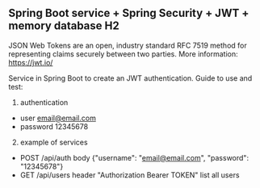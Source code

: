 ## Spring Boot service + Spring Security + JWT + memory database H2

JSON Web Tokens are an open, industry standard RFC 7519 method for representing claims securely between two parties.
More information: https://jwt.io/

Service in Spring Boot to create an JWT authentication. Guide to use and test:

1. authentication
  - user email@email.com 
  - password 12345678
2. example of services
  -  POST /api/auth body {"username": "email@email.com", "password": "12345678"}
  - GET /api/users header "Authorization Bearer TOKEN" list all users
